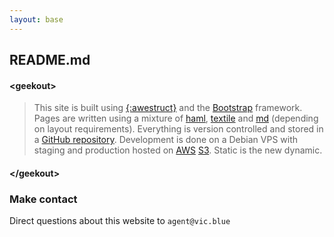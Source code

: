 ```yaml
---
layout: base
---
```


## <i class="fa fa-cogs"></i> README.md

#### **&lt;geekout&gt;**

> This site is built using [{:awestruct}](http://awestruct.org) and the [Bootstrap](http://getbootstrap.com/) framework. Pages are written using a mixture of [haml](http://haml.info/), [textile](http://textile.sitemonks.com/) and [md](http://daringfireball.net/projects/markdown/) (depending on layout requirements). Everything is version controlled and stored in a [GitHub <i class="fa fa-github"></i> repository](https://github.com/resistancevictoria/resistancevictoria.com). Development is done on a Debian VPS with staging and production hosted on [AWS](http://aws.amazon.com/) [S3](http://aws.amazon.com/s3/). Static is the new dynamic.

#### **&lt;/geekout&gt;**

### Make contact

Direct questions about this website to `agent@vic.blue`
